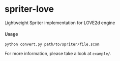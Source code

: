 # spriter-love
Lightweight Spriter implementation for LOVE2d engine

#### Usage

`python convert.py path/to/spriter/file.scon`

For more information, please take a look at `example/`.

